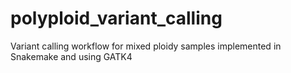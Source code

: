 # polyploid_variant_calling
Variant calling workflow for mixed ploidy samples implemented in Snakemake and using GATK4 
